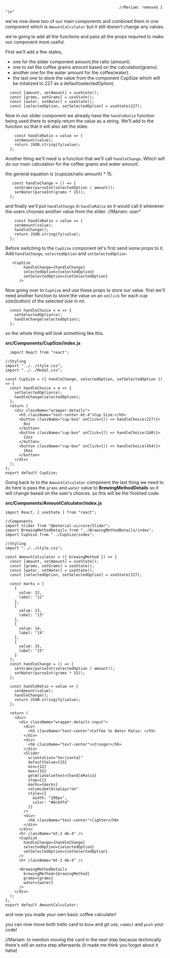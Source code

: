                                                       //Mariam: removed 1 "in"

we've now done two of our main components and combined them in one component which is `AmountCalculator` but it still doesn't change any values.

we're going to add all the functions and pass all the props required to make our component more useful.

First we'll add a few states,

- one for the slider component amount,the ratio (amount).
- one to set the coffee grams amount based on the calculation(grams).
- another one for the water amount for the coffee(water).
- the last one to store the value from the component CupSize which will be initalized to 227 as a default(selectedOption).

```
  const [amount, setAmount] = useState();
  const [grams, setGrams] = useState();
  const [water, setWater] = useState();
  const [selectedOption, setSelectedOption] = useState(227);
```

Now in our slider component we already have the `handleRatio` function being used there to simply return the value as a string. We'll add to the function so that it will also set the state.

```
    const handleRatio = value => {
    setAmount(value);
    return JSON.stringify(value);
  };
```

Another thing we'll need is a function that we'll call `handleChange`. Which will do our main calculation for the coffee grams and water amount.

the general equation is (cupsize/ratio amount) \* 15.

```
   const handleChange = () => {
    setGrams(parseInt(selectedOption / amount));
    setWater(parseInt(grams * 15));
  };
```

and finally we'll put `handleChange` in `handleRatio` so it would call it whenever the users chooses another value from the slider.
//Mariam: user\*

```
    const handleRatio = value => {
    setAmount(value);
    handleChange();
    return JSON.stringify(value);
  };
```

Before switching to the `CupSize` component let's first send some props to it.
Add `handleChange`, `selectedOption` and `setSelectedOption`.

```
   <CupSize
        handleChange={handleChange}
        selectedOption={selectedOption}
        setSelectedOption={setSelectedOption}
      />
```

Now going over to `CupSize` and use these props to store our value.
first we'll need another function to store the value on an `onClick` for each cup size(button) of the selected size in ml.

```
  const handleChoice = e => {
    setSelectedOption(e);
    handleChange(selectedOption);
  };
```

so the whole thing will look something like this.

**src/Components/CupSize/index.js**

```
  import React from "react";

//Styling
import "../../style.css";
import "../../Modal.css";

const CupSize = ({ handleChange, selectedOption, setSelectedOption }) => {
  const handleChoice = e => {
    setSelectedOption(e);
    handleChange(selectedOption);
  };
  return (
    <div className="wrapper-details">
      <h5 className="text-center mt-4">Cup Size:</h5>
      <button className="cup-box" onClick={() => handleChoice(227)}>
        8oz
      </button>
      <button className="cup-box" onClick={() => handleChoice(240)}>
        12oz
      </button>
      <button className="cup-box" onClick={() => handleChoice(454)}>
        16oz
      </button>
    </div>
  );
};
export default CupSize;
```

Going back to to the `AmountCalculator` component the last thing we need to do here is pass the `grams` and `water` value to **BrewingMethodDetails** so it will change based on the user's choices. so this will be the finished code.

**src/Components/AmountCalculator/index.js**

```
import React, { useState } from "react";

//Components
import Slider from "@material-ui/core/Slider";
import BrewingMethodDetails from "../BrewingMethodDetails/index";
import CupSize from "../CupSize/index";

//Styling
import "../../style.css";

const AmountCalculator = ({ brewingMethod }) => {
  const [amount, setAmount] = useState();
  const [grams, setGrams] = useState();
  const [water, setWater] = useState();
  const [selectedOption, setSelectedOption] = useState(227);

  const marks = [
    {
      value: 12,
      label: "12"
    },
    {
      value: 13,
      label: "13"
    },
    {
      value: 14,
      label: "14"
    },
    {
      value: 15,
      label: "15"
    }
  ];
  const handleChange = () => {
    setGrams(parseInt(selectedOption / amount));
    setWater(parseInt(grams * 15));
  };

  const handleRatio = value => {
    setAmount(value);
    handleChange();
    return JSON.stringify(value);
  };

  return (
    <div>
      <div className="wrapper-details-input">
        <div>
          <h5 className="text-center">Coffee to Water Ratio: </h5>
        </div>
        <div>
          <h6 className="text-center">stronger</h6>
        </div>
        <Slider
          orientation="horizontal"
          defaultValue={15}
          min={12}
          max={15}
          getAriaValueText={handleRatio}
          step={1}
          marks={marks}
          valueLabelDisplay="on"
          style={{
            width: "200px",
            color: "#8cb9fd"
          }}
        />
        <div>
          <h6 className="text-center">lighter</h6>
        </div>
      </div>
      <hr className="mt-2 mb-4" />
      <CupSize
        handleChange={handleChange}
        selectedOption={selectedOption}
        setSelectedOption={setSelectedOption}
      />
      <hr className="mt-2 mb-4" />

      <BrewingMethodDetails
        brewingMethod={brewingMethod}
        grams={grams}
        water={water}
      />
    </div>
  );
};
export default AmountCalculator;
```

and now you made your own basic coffee calculator!

you can now move both trello card to `Done` and git `add`, `commit` and `push` your code!

//Mariam: to mention moving the card in the next step because technically there's still an extra step afterwards (it made me think you forgot about it haha)
